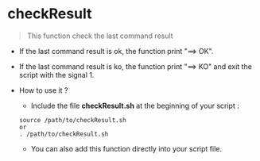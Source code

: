 # checkResult

> This function check the last command result

* If the last command result is ok, the function print "==> OK".
* If the last command result is ko, the function print "==> KO" and exit the script with the signal 1.
* How to use it ?
    * Include the file **checkResult.sh** at the beginning of your script :

    ```
    source /path/to/checkResult.sh
    or
    . /path/to/checkResult.sh
    ```
    * You can also add this function directly into your script file.